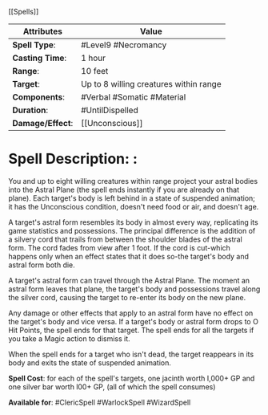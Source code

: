 [[Spells]]

| Attributes         | Value                                  |
| ------------------ | -------------------------------------- |
| **Spell Type**:    | #Level9 #Necromancy                    |
| **Casting Time**:  | 1 hour                                 |
| **Range**:         | 10 feet                                |
| **Target**:        | Up to 8 willing creatures within range |
| **Components**:    | #Verbal #Somatic #Material             |
| **Duration**:      | #UntilDispelled                        |
| **Damage/Effect**: | [[Unconscious]]                        |

# Spell Description: : 
You and up to eight willing creatures within range project your astral bodies into the Astral Plane (the spell ends instantly if you are already on that plane). Each target's body is left behind in a state of suspended animation; it has the Unconscious condition, doesn't need food or air, and doesn't age.

A target's astral form resembles its body in almost every way, replicating its game statistics and possessions. The principal difference is the addition of a silvery cord that trails from between the shoulder blades of the astral form. The cord fades from view after 1 foot. If the cord is cut-which happens only when an effect states that it does so-the target's body and astral form both die.

A target's astral form can travel through the Astral Plane. The moment an astral form leaves that plane, the target's body and possessions travel along the silver cord, causing the target to re-enter its body on the new plane.

Any damage or other effects that apply to an astral form have no effect on the target's body and vice versa. If a target's body or astral form drops to O Hit Points, the spell ends for that target. The spell ends for all the targets if you take a Magic action to dismiss it.

When the spell ends for a target who isn't dead, the target reappears in its body and exits the state of suspended animation.

**Spell Cost**: for each of the spell's targets, one jacinth worth I,000+ GP and one silver bar worth l00+ GP, (all of which the spell consumes)

**Available for**: #ClericSpell #WarlockSpell #WizardSpell 